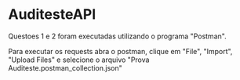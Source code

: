 # AuditesteAPI

Questoes 1 e 2 foram executadas utilizando o programa "Postman".

Para executar os requests abra o postman, clique em "File", "Import", "Upload Files" e selecione o arquivo "Prova Auditeste.postman_collection.json"
